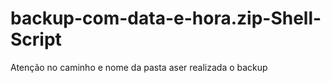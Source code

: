 # backup-com-data-e-hora.zip-Shell-Script

Atenção no caminho e nome da pasta aser realizada o backup 
